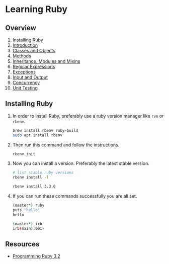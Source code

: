 # Learning Ruby

## Overview

1. [Installing Ruby](#installing-ruby)
2. [Introduction](./introduction.rb)
3. [Classes and Objects](./classes_objects.rb)
4. [Methods](./methods.rb)
5. [Inheritance, Modules and Mixins](./inheritance_modules_mixins.rb)
6. [Regular Expressions](./regular_expressions.rb)
7. [Exceptions](./exceptions.rb)
8. [Input and Output](./input_output.rb)
9. [Concurrency](./concurrency.rb)
10. [Unit Testing](./unit_testing.rb)

## Installing Ruby

1. In order to install Ruby, preferably use a ruby version manager like `rvm` or
`rbenv`.

    ```sh
    brew install rbenv ruby-build
    sudo apt install rbenv
    ```

2. Then run this command and follow the instructions.

    ```sh
    rbenv init
    ```

3. Now you can install a version. Preferably the latest stable version.

    ```sh
    # list stable ruby versions
    rbenv install -l

    rbenv install 3.3.0
    ```

4. If you can run these commands successfully you are all set.

    ```sh
    (master*) ruby                                                           
    puts "hello"
    hello
    ```

    ```sh
    (master*) irb
    irb(main):001> 
    ```

## Resources

- [Programming Ruby 3.2](https://pragprog.com/titles/ruby5/programming-ruby-3-3-5th-edition/)
